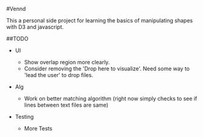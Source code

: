 #Vennd

This a personal side project for learning the basics of manipulating shapes with D3 and javascript.

##TODO
- UI
  - Show overlap region more clearly.
  - Consider removing the 'Drop here to visualize'. Need some way to 'lead the user' to drop files.

- Alg
  - Work on better matching algorithm (right now simply checks to see if lines between text files are same)

- Testing
  - More Tests
